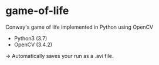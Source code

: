 # game-of-life
Conway's game of life implemented in Python using OpenCV

- Python3 (3.7)
- OpenCV (3.4.2)

-> Automatically saves your run as a .avi file.
